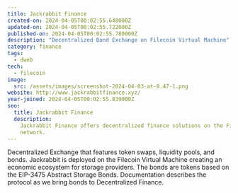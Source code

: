 ```yaml
---
title: Jackrabbit Finance
created-on: 2024-04-05T00:02:55.648000Z
updated-on: 2024-04-05T00:02:55.722000Z
published-on: 2024-04-05T00:02:55.780000Z
description: "Decentralized Bond Exchange on Filecoin Virtual Machine"
category: finance
tags:
  - dweb
tech:
  - filecoin
image:
  src: /assets/images/screenshot-2024-04-03-at-8.47-1.png
website: http://www.jackrabbitfinance.xyz/
year-joined: 2024-04-05T00:02:55.839000Z
seo:
  title: Jackrabbit Finance
  description:
    Jackrabbit Finance offers decentralized finance solutions on the Filecoin
    network.
---
```


Decentralized Exchange that features token swaps, liquidity pools, and bonds. Jackrabbit is deployed on the Filecoin Virtual Machine creating an economic ecosystem for storage providers. The bonds are tokens based on the EIP-3475 Abstract Storage Bonds. Documentation describes the protocol as we bring bonds to Decentralized Finance.
